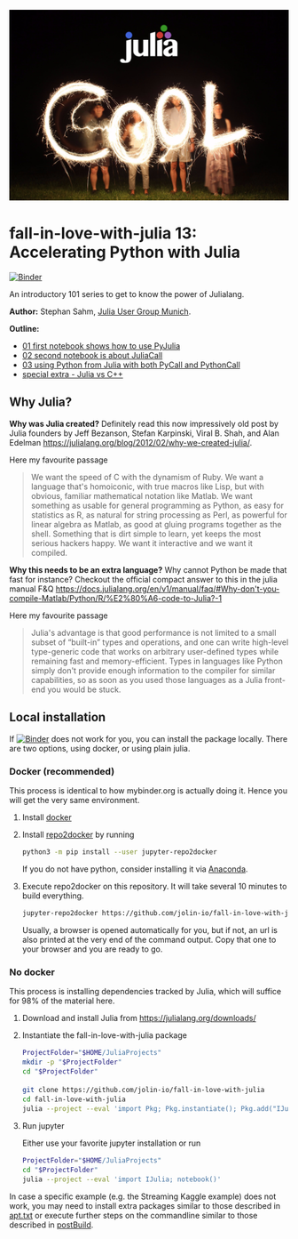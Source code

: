 ![image](logo-fall-in-love-with-julia.png)

# fall-in-love-with-julia 13: Accelerating Python with Julia

[![Binder](https://mybinder.org/badge_logo.svg)](https://notebooks.gesis.org/binder/v2/gh/jolin-io/fall-in-love-with-julia-13/main)

An introductory 101 series to get to know the power of Julialang.

**Author:** Stephan Sahm, [Julia User Group Munich](https://www.meetup.com/Julia-User-Group-Munich/).

**Outline:**
- [01 first notebook shows how to use PyJulia](https://notebooks.gesis.org/binder/v2/gh/jolin-io/fall-in-love-with-julia-13/main?filepath=01%20Accelerating%20Python%20with%20PyJulia.ipynb)
- [02 second notebook is about JuliaCall](https://notebooks.gesis.org/binder/v2/gh/jolin-io/fall-in-love-with-julia-13/main?filepath=02%20Accelerating%20Python%20with%20JuliaCall.ipynb)
- [03 using Python from Julia with both PyCall and PythonCall](https://notebooks.gesis.org/binder/v2/gh/jolin-io/fall-in-love-with-julia-13/main?filepath=03%20Use%20Python%20with%20PyCall%20and%20PythonCall.ipynb)
- [special extra - Julia vs C++](https://mybinder.org/v2/gh/jolin-io/workshop-accelerate-Python-with-Julia/main?filepath=03-example-cython-vs-cpp-vs-julia.ipynb)


## Why Julia?

**Why was Julia created?**
Definitely read this now impressively old post by Julia founders by Jeff Bezanson, Stefan Karpinski, Viral B. Shah, and Alan Edelman https://julialang.org/blog/2012/02/why-we-created-julia/.

Here my favourite passage

> We want the speed of C with the dynamism of Ruby. We want a language that's homoiconic, with true macros like Lisp, but with obvious, familiar mathematical notation like Matlab. We want something as usable for general programming as Python, as easy for statistics as R, as natural for string processing as Perl, as powerful for linear algebra as Matlab, as good at gluing programs together as the shell. Something that is dirt simple to learn, yet keeps the most serious hackers happy. We want it interactive and we want it compiled.

**Why this needs to be an extra language?** Why cannot Python be made that fast for instance?
Checkout the official compact answer to this in the julia manual F&Q https://docs.julialang.org/en/v1/manual/faq/#Why-don't-you-compile-Matlab/Python/R/%E2%80%A6-code-to-Julia?-1

Here my favourite passage

> Julia's advantage is that good performance is not limited to a small subset of “built-in” types and operations, and one can write high-level type-generic code that works on arbitrary user-defined types while remaining fast and memory-efficient.
> Types in languages like Python simply don't provide enough information to the compiler for similar capabilities, so as soon as you used those languages as a Julia front-end you would be stuck.


## Local installation

If [![Binder](https://mybinder.org/badge_logo.svg)](https://notebooks.gesis.org/binder/v2/gh/jolin-io/fall-in-love-with-julia-13/main) does not work for you, you can install the package locally. There are two options, using docker, or using plain julia.

### Docker (recommended)

This process is identical to how mybinder.org is actually doing it. Hence you will get the very same environment.

1. Install [docker](https://docs.docker.com/get-docker/)

2. Install [repo2docker](https://repo2docker.readthedocs.io/en/latest/install.html) by running

    ```bash
    python3 -m pip install --user jupyter-repo2docker
    ```

    If you do not have python, consider installing it via [Anaconda](https://www.anaconda.com/products/individual).

3. Execute repo2docker on this repository. It will take several 10 minutes to build everything.

    ```bash
    jupyter-repo2docker https://github.com/jolin-io/fall-in-love-with-julia
    ```

    Usually, a browser is opened automatically for you, but if not, an url is also printed at the very end of the command output. Copy that one to your browser and you are ready to go.

### No docker

This process is installing dependencies tracked by Julia, which will suffice for 98% of the material here.

1. Download and install Julia from https://julialang.org/downloads/

2. Instantiate the fall-in-love-with-julia package

    ```bash
    ProjectFolder="$HOME/JuliaProjects"
    mkdir -p "$ProjectFolder"
    cd "$ProjectFolder"

    git clone https://github.com/jolin-io/fall-in-love-with-julia
    cd fall-in-love-with-julia
    julia --project --eval 'import Pkg; Pkg.instantiate(); Pkg.add("IJulia")'
    ```

3. Run jupyter

    Either use your favorite jupyter installation or run

    ```bash
    ProjectFolder="$HOME/JuliaProjects"
    cd "$ProjectFolder"
    julia --project --eval 'import IJulia; notebook()'
    ```

In case a specific example (e.g. the Streaming Kaggle example) does not work, you may need to install extra packages similar to those described in [apt.txt](./apt.txt) or execute further steps on the commandline similar to those described in [postBuild](./postBuild).